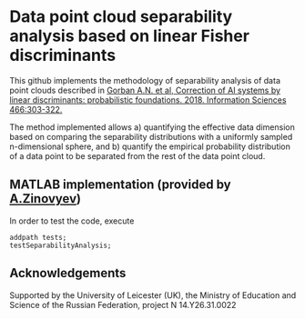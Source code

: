 # Data point cloud separability analysis based on linear Fisher discriminants

This github implements the methodology of separability analysis of data point clouds described in [Gorban A.N. et al, Correction of AI systems by linear discriminants: probabilistic foundations. 2018. Information Sciences 466:303-322.](https://www.sciencedirect.com/science/article/pii/S0020025518305607)

The method implemented allows a) quantifying the effective data dimension based on comparing the separability distributions with a uniformly sampled n-dimensional sphere, and b) quantify the empirical probability distribution of a data point to be separated from the rest of the data point cloud.

## MATLAB implementation (provided by [A.Zinovyev](https://github.com/auranic))

In order to test the code, execute

	addpath tests;
	testSeparabilityAnalysis;


## Acknowledgements

Supported by the University of Leicester (UK), the Ministry of Education and Science of the Russian Federation, project N 14.Y26.31.0022
